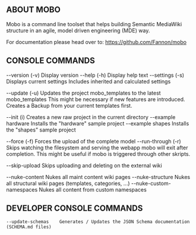 ABOUT MOBO
----------
Mobo is a command line toolset that helps building Semantic MediaWiki structure in an agile, model driven engineering (MDE) way.

For documentation please head over to: https://github.com/Fannon/mobo

CONSOLE COMMANDS
----------------

--version           (-v)    Display version
--help              (-h)    Display help text
--settings          (-s)    Displays current settings
                            Includes inherited and calculated settings

--update            (-u)    Updates the project mobo_templates to the latest mobo_templates
                            This might be necessary if new features are introduced.
                            Creates a Backup from your current templates first.

--init              (i)     Creates a new raw project in the current directory
--example hardware          Installs the "hardware" sample project
--example shapes            Installs the "shapes" sample project

--force             (-f)    Forces the upload of the complete model
--run-through       (-r)    Skips watching the filesystem and serving the webapp
                            mobo will exit after completion. This might be
                            useful if mobo is triggered through other skripts.

--skip-upload               Skips uploading and deleting on the external wiki

--nuke-content              Nukes all maint content wiki pages
--nuke-structure            Nukes all structural wiki pages (templates, categories, ...)
--nuke-custom-namespaces    Nukes all content from custom namespaces


DEVELOPER CONSOLE COMMANDS
--------------------------
    --update-schemas    Generates / Updates the JSON Schema documentation (SCHEMA.md files)